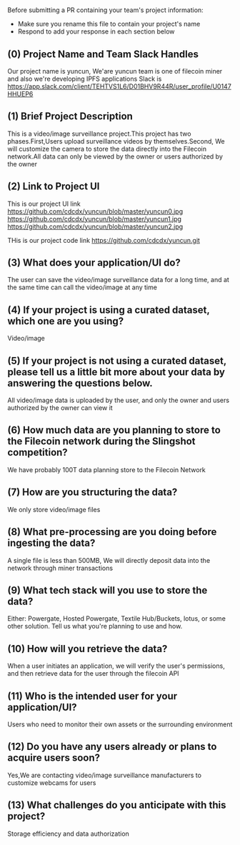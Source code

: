 # <yuncun>

Before submitting a PR containing your team's project information:
- Make sure you rename this file to contain your project's name
- Respond to add your response in each section below

## (0) Project Name and Team Slack Handles

Our project name is yuncun, We'are yuncun team is one of filecoin miner and also we're developing IPFS applications
Slack is https://app.slack.com/client/TEHTVS1L6/D01BHV9R44R/user_profile/U0147HHUEP6

## (1) Brief Project Description

This is a video/image surveillance project.This project has two phases.First,Users upload surveillance videos by themselves.Second, We will customize the camera to store the data directly into the Filecoin network.All data can only be viewed by the owner or users authorized by the owner

## (2) Link to Project UI

This is our project UI link 
https://github.com/cdcdx/yuncun/blob/master/yuncun0.jpg 
https://github.com/cdcdx/yuncun/blob/master/yuncun1.jpg 
https://github.com/cdcdx/yuncun/blob/master/yuncun2.jpg 

THis is our project code link https://github.com/cdcdx/yuncun.git

## (3) What does your application/UI do?

The user can save the video/image surveillance data for a long time, and at the same time can call the video/image at any time

## (4) If your project is using a curated dataset, which one are you using?

Video/image

## (5) If your project is not using a curated dataset, please tell us a little bit more about your data by answering the questions below.

All video/image data is uploaded by the user, and only the owner and users authorized by the owner can view it

## (6) How much data are you planning to store to the Filecoin network during the Slingshot competition?

We have probably 100T data planning store to the Filecoin Network

## (7) How are you structuring the data?

We only store video/image files

## (8) What pre-processing are you doing before ingesting the data?

A single file is less than 500MB, We will directly deposit data into the network through miner transactions

## (9)  What tech stack will you use to store the data?

Either: Powergate, Hosted Powergate, Textile Hub/Buckets, lotus, or some other solution. Tell us what you're planning to use and how.

## (10) How will you retrieve the data?

When a user initiates an application, we will verify the user's permissions, and then retrieve data for the user through the filecoin API

## (11) Who is the intended user for your application/UI?

Users who need to monitor their own assets or the surrounding environment

## (12) Do you have any users already or plans to acquire users soon?

Yes,We are contacting video/image surveillance manufacturers to customize webcams for users

## (13) What challenges do you anticipate with this project?

Storage efficiency and data authorization
